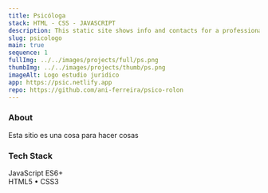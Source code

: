 ```yaml
---
title: Psicóloga
stack: HTML - CSS - JAVASCRIPT
description: This static site shows info and contacts for a professional.
slug: psicologo
main: true
sequence: 1
fullImg: ../../images/projects/full/ps.png
thumbImg: ../../images/projects/thumb/ps.png
imageAlt: Logo estudio juridico
app: https://psic.netlify.app
repo: https://github.com/ani-ferreira/psico-rolon
---
```


### About

Esta sitio es una cosa para hacer cosas

### Tech Stack

JavaScript ES6+  
HTML5 • CSS3
